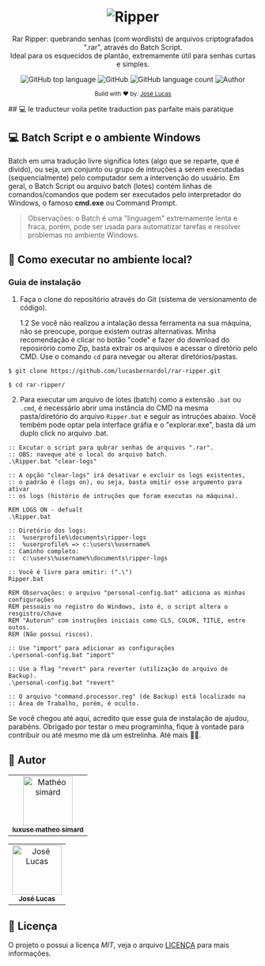 <div align="center">
  <h1 align="center">
    <img src="./resources/assets/rar-ripper.svg" alt="Ripper" />
  </h1>

  <p align="center">
    Rar Ripper: quebrando senhas (com wordlists) de arquivos criptografados
    ".rar", através do Batch Script.<br/> Ideal para os esquecidos de 
    plantão, extremamente útil para senhas curtas e simples.
  </p>
</div>

<div align="center">
  <img alt="GitHub top language" src="https://img.shields.io/github/languages/top/lucasbernardol/rar-ripper?color=5D8BF4">

  <img alt="GitHub" src="https://img.shields.io/github/license/lucasbernardol/rar-ripper?color=5D8BF4">

  <img alt="GitHub language count" src="https://img.shields.io/github/languages/count/lucasbernardol/rar-ripper?color=5D8BF4">

  <img src="https://img.shields.io/badge/author-Jos%C3%A9%20Lucas-5D8BF4" alt="Author" />
</div>

<p align="center">
  <small>
    Build with ❤️ by: <a href="https://github.com/lucasbernardol">José Lucas</a>
  </small>
</p>
## 💻 le traducteur 
voila petite traduction pas parfaite mais paratique

## 💻 Batch Script e o ambiente Windows

Batch em uma tradução livre significa lotes (algo que se reparte, que é divido), ou
seja, um conjunto ou grupo de intruções a serem executadas (sequencialmente) pelo computador sem a intervenção do usuário. Em geral, o Batch Script ou arquivo
batch (lotes) contém linhas de comandos/comandos que podem ser executados pelo
interpretador do Windows, o famoso **cmd.exe** ou Command Prompt.

> Observações: o Batch é uma "linguagem" extremamente lenta e fraca, porém, pode
> ser usada para automatizar tarefas e resolver problemas no ambiente Windows.

## :wrench: Como executar no ambiente local?

### Guia de instalação

1. Faça o clone do repositório através do Git (sistema de versionamento de código).

   1.2 Se você não realizou a intalação dessa ferramenta na sua máquina,
   não se preocupe, porque existem outras alternativas. Minha recomendação é clicar
   no botão "code" e fazer do download do reposirório como Zip, basta extrair os
   arquivos e acessar o diretório pelo CMD. Use o comando `cd` para nevegar ou alterar
   diretórios/pastas.

```batch
$ git clone https://github.com/lucasbernardol/rar-ripper.git

$ cd rar-ripper/
```

2. Para executar um arquivo de lotes (batch) como a extensão `.bat` ou `.cmd`,
   é necessário abrir uma instância do CMD na mesma pasta/diretório do arquivo
   `Ripper.bat` e seguir as intruções abaixo. Você tembém pode optar pela interface
   gráfia e o "explorar.exe", basta dá um duplo click no arquivo .bat.

```batch
:: Excutar o script para qubrar senhas de arquivos ".rar".
:: OBS: naveque até o local do arquivo batch.
.\Ripper.bat "clear-logs"

:: A opção "clear-logs" irá desativar e excluir os logs existentes,
:: o padrão é (logs on), ou seja, basta omitir esse argumento para ativar
:: os logs (histório de intruções que foram executas na máquina).

REM LOGS ON - defualt
.\Ripper.bat

:: Diretório dos logs:
::  %userprofile%\documents\ripper-logs
::  %userprofile% => c:\users\%username%
:: Caminho completo:
::  c:\users\%username%\documents\ripper-logs

:: Você é livre para omitir: (".\")
Ripper.bat

REM Observações: o arquivo "personal-config.bat" adiciona as minhas configurações
REM pessoais no registro do Windows, isto é, o script altera o resgistro/chave
REM "Autorun" com instruções iniciais como CLS, COLOR, TITLE, entre outos.
REM (Não possui riscos).

:: Use "import" para adicionar as configurações
.\personal-config.bat "import"

:: Use a flag "revert" para reverter (utilização do arquivo de Backup).
.\personal-config.bat "revert"

:: O arquivo "command.processor.reg" (de Backup) está localizado na
:: Área de Trabalho, porém, é oculto.
```

Se você chegou até aqui, acredito que esse guia de instalação de ajudou, parabéns.
Obrigado por testar o meu programinha, fique à vontade para contribuir ou até
mesmo me dá um estrelinha. Até mais 👋👋.

## :boy: Autor

<table class="traducteur">
  <tr>
    <td align="center">
      <a href="https://github.com/Luxuse">
        <img src="https://avatars.githubusercontent.com/u/82418341?v=4" 
        width="100px;" alt="Mathéo simard"/>
        <br/>
        <sub>
          <b>luxuse matheo simard</b>
        </sub>
      </a>
    </td>
  </tr>
</table>

<table class="author">
  <tr>
    <td align="center">
      <a href="https://github.com/lucasbernardol">
        <img src="https://avatars.githubusercontent.com/u/82418341?v=4" 
        width="100px;" alt="José Lucas"/>
        <br/>
        <sub>
          <b>José Lucas</b>
        </sub>
      </a>
    </td>
  </tr>
</table>

## 📝 Licença

O projeto o possui a licença _MIT_, veja o arquivo [LICENÇA](LICENSE) para
mais informações.
